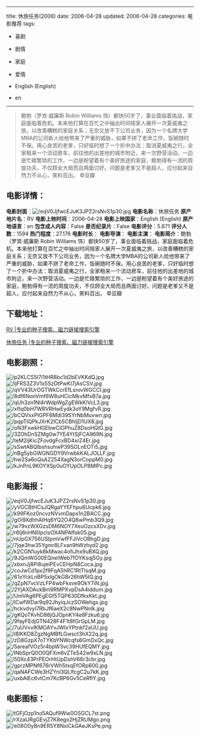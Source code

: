 
---
title: 休旅任务(2006)
date: 2006-04-28
updated: 2006-04-28
categories: 电影推荐
tags:
- 喜剧
- 剧情
- 家庭
- 爱情

- English (English)
- en
---


> 鲍勃（罗宾·威廉斯 Robin Williams 饰）都快50岁了，事业面临着挑战，家庭面临着危机。本来他打算在百忙之中抽出时间陪家人展开一次夏威夷之旅，以改善糟糕的家庭关系；无奈又放不下公司业务，因为一个名牌大学MBA的公司新人给他带来了严重的威胁，如果不拼了老命工作，饭碗随时不保。用心良苦的老爹，只好临时想了一个折中办法：取消夏威夷之行，全家租来一个流动房车，前往他的出差地的城市附近，来一次野营活动。一边是忙碌繁琐的工作，一边是盼望着有个美好旅途的家庭，鲍勃得有一流的周旋功夫，不仅顾全大局而且两面讨好。问题是老爹又不是超人，应付起来自然力不从心，笑料百出。 ©豆瓣

## **电影详情**：

**电影封面**：<img src="https://image.tmdb.org/t/p/w200/eqV0JjfwcEJuK3JPZ2rsNvS1p30.jpg" alt="/eqV0JjfwcEJuK3JPZ2rsNvS1p30.jpg" title="/eqV0JjfwcEJuK3JPZ2rsNvS1p30.jpg">
**电影名称**：休旅任务
**原产地片名**：RV
**电影上映时间**：2006-04-28
**电影上映国家**：English (English)
**原产地语言**：en
**包含成人内容**：False
**是否纪录片**：False
**电影评分**：5.871
**评分人数**：1594
**热门程度**：27.176
**电影时长**：
**电影导演**：
**电影主演**：
**电影简介**：鲍勃（罗宾·威廉斯 Robin Williams 饰）都快50岁了，事业面临着挑战，家庭面临着危机。本来他打算在百忙之中抽出时间陪家人展开一次夏威夷之旅，以改善糟糕的家庭关系；无奈又放不下公司业务，因为一个名牌大学MBA的公司新人给他带来了严重的威胁，如果不拼了老命工作，饭碗随时不保。用心良苦的老爹，只好临时想了一个折中办法：取消夏威夷之行，全家租来一个流动房车，前往他的出差地的城市附近，来一次野营活动。一边是忙碌繁琐的工作，一边是盼望着有个美好旅途的家庭，鲍勃得有一流的周旋功夫，不仅顾全大局而且两面讨好。问题是老爹又不是超人，应付起来自然力不从心，笑料百出。 ©豆瓣

## **下载地址**：
[RV |专业的种子搜索、磁力链接搜索引擎](https://movie.amd794.com:2083/?search=RV&ordering=&mode=match_phrase&page_size=10&page=1)

[休旅任务 |专业的种子搜索、磁力链接搜索引擎](https://movie.amd794.com:2083/?search=%E4%BC%91%E6%97%85%E4%BB%BB%E5%8A%A1&ordering=&mode=match_phrase&page_size=10&page=1)
 

## **电影剧照**：
<img src="https://image.tmdb.org/t/p/original/p2KLCS5l7i1tHR8bc1d2bEVKKdQ.jpg" alt="/p2KLCS5l7i1tHR8bc1d2bEVKKdQ.jpg" title="/p2KLCS5l7i1tHR8bc1d2bEVKKdQ.jpg"><img src="https://image.tmdb.org/t/p/original/ljFRS3Z3V1x5SzDtPwKI7jAsCSV.jpg" alt="/ljFRS3Z3V1x5SzDtPwKI7jAsCSV.jpg" title="/ljFRS3Z3V1x5SzDtPwKI7jAsCSV.jpg"><img src="https://image.tmdb.org/t/p/original/qVV43UrOGTWkCcrEfLsrovWGCCl.jpg" alt="/qVV43UrOGTWkCcrEfLsrovWGCCl.jpg" title="/qVV43UrOGTWkCcrEfLsrovWGCCl.jpg"><img src="https://image.tmdb.org/t/p/original/8df6NonVmf6W8uHCicMkvMfxB7a.jpg" alt="/8df6NonVmf6W8uHCicMkvMfxB7a.jpg" title="/8df6NonVmf6W8uHCicMkvMfxB7a.jpg"><img src="https://image.tmdb.org/t/p/original/qUh3zn1Nl4rWdpWgZgEWkKlVcL3.jpg" alt="/qUh3zn1Nl4rWdpWgZgEWkKlVcL3.jpg" title="/qUh3zn1Nl4rWdpWgZgEWkKlVcL3.jpg"><img src="https://image.tmdb.org/t/p/original/xfIq0bH7WRVRHwEydk3oY9MgfvR.jpg" alt="/xfIq0bH7WRVRHwEydk3oY9MgfvR.jpg" title="/xfIq0bH7WRVRHwEydk3oY9MgfvR.jpg"><img src="https://image.tmdb.org/t/p/original/bCQVxxPIGPF6MdI39SYrNbMuvwn.jpg" alt="/bCQVxxPIGPF6MdI39SYrNbMuvwn.jpg" title="/bCQVxxPIGPF6MdI39SYrNbMuvwn.jpg"><img src="https://image.tmdb.org/t/p/original/pqpTIQPkJXrK2ICb5CBhIjD1UX8.jpg" alt="/pqpTIQPkJXrK2ICb5CBhIjD1UX8.jpg" title="/pqpTIQPkJXrK2ICb5CBhIjD1UX8.jpg"><img src="https://image.tmdb.org/t/p/original/oN3FxwkHGEbwCiOPhuZ8DsoHQlG.jpg" alt="/oN3FxwkHGEbwCiOPhuZ8DsoHQlG.jpg" title="/oN3FxwkHGEbwCiOPhuZ8DsoHQlG.jpg"><img src="https://image.tmdb.org/t/p/original/3ZOhDnSZMg0w7YE4YtSjFCA969N.jpg" alt="/3ZOhDnSZMg0w7YE4YtSjFCA969N.jpg" title="/3ZOhDnSZMg0w7YE4YtSjFCA969N.jpg"><img src="https://image.tmdb.org/t/p/original/teM2ijKicZFovdgFcxBD4xrZ4Er.jpg" alt="/teM2ijKicZFovdgFcxBD4xrZ4Er.jpg" title="/teM2ijKicZFovdgFcxBD4xrZ4Er.jpg"><img src="https://image.tmdb.org/t/p/original/sSwtABQlbshsuhwP39SOLnEOTi5.jpg" alt="/sSwtABQlbshsuhwP39SOLnEOTi5.jpg" title="/sSwtABQlbshsuhwP39SOLnEOTi5.jpg"><img src="https://image.tmdb.org/t/p/original/nBg5ybGWGNGDY9VrwbkKALJOLLF.jpg" alt="/nBg5ybGWGNGDY9VrwbkKALJOLLF.jpg" title="/nBg5ybGWGNGDY9VrwbkKALJOLLF.jpg"><img src="https://image.tmdb.org/t/p/original/hw2Sa6oQsAZ254XagN3orCoppM0.jpg" alt="/hw2Sa6oQsAZ254XagN3orCoppM0.jpg" title="/hw2Sa6oQsAZ254XagN3orCoppM0.jpg"><img src="https://image.tmdb.org/t/p/original/kJnPnL9KOYXSp0uOYUpOLP8MlPc.jpg" alt="/kJnPnL9KOYXSp0uOYUpOLP8MlPc.jpg" title="/kJnPnL9KOYXSp0uOYUpOLP8MlPc.jpg">

## **电影海报**：
<img src="https://image.tmdb.org/t/p/original/eqV0JjfwcEJuK3JPZ2rsNvS1p30.jpg" alt="/eqV0JjfwcEJuK3JPZ2rsNvS1p30.jpg" title="/eqV0JjfwcEJuK3JPZ2rsNvS1p30.jpg"><img src="https://image.tmdb.org/t/p/original/yVGCBtHCsJQRgaYYEFhpu6Ucpk6.jpg" alt="/yVGCBtHCsJQRgaYYEFhpu6Ucpk6.jpg" title="/yVGCBtHCsJQRgaYYEFhpu6Ucpk6.jpg"><img src="https://image.tmdb.org/t/p/original/k99FKoz0ncvzNVvmDaps1n2BACC.jpg" alt="/k99FKoz0ncvzNVvmDaps1n2BACC.jpg" title="/k99FKoz0ncvzNVvmDaps1n2BACC.jpg"><img src="https://image.tmdb.org/t/p/original/gOi9XdhhAIHq6YQ2O4Q6wPmb3Q9.jpg" alt="/gOi9XdhhAIHq6YQ2O4Q6wPmb3Q9.jpg" title="/gOi9XdhhAIHq6YQ2O4Q6wPmb3Q9.jpg"><img src="https://image.tmdb.org/t/p/original/w79vzWXGzsDM6NOY7XeuOzcsXDv.jpg" alt="/w79vzWXGzsDM6NOY7XeuOzcsXDv.jpg" title="/w79vzWXGzsDM6NOY7XeuOzcsXDv.jpg"><img src="https://image.tmdb.org/t/p/original/r6Ij6nHNIlIpcIsOX4NPAlfok05.jpg" alt="/r6Ij6nHNIlIpcIsOX4NPAlfok05.jpg" title="/r6Ij6nHNIlIpcIsOX4NPAlfok05.jpg"><img src="https://image.tmdb.org/t/p/original/nUpGX756USIpmVwfFFJiVcOBhgD.jpg" alt="/nUpGX756USIpmVwfFFJiVcOBhgD.jpg" title="/nUpGX756USIpmVwfFFJiVcOBhgD.jpg"><img src="https://image.tmdb.org/t/p/original/7jqe3hw35Ygmr8LFxan9hWzhyd2.jpg" alt="/7jqe3hw35Ygmr8LFxan9hWzhyd2.jpg" title="/7jqe3hw35Ygmr8LFxan9hWzhyd2.jpg"><img src="https://image.tmdb.org/t/p/original/k2CGN1uyk8kMwac4ofiJhx9uBXQ.jpg" alt="/k2CGN1uyk8kMwac4ofiJhx9uBXQ.jpg" title="/k2CGN1uyk8kMwac4ofiJhx9uBXQ.jpg"><img src="https://image.tmdb.org/t/p/original/9JQmWG00EQneIWeb7fOYKsqj5Gy.jpg" alt="/9JQmWG00EQneIWeb7fOYKsqj5Gy.jpg" title="/9JQmWG00EQneIWeb7fOYKsqj5Gy.jpg"><img src="https://image.tmdb.org/t/p/original/xbxnJj8Pi8ujeiPEvCEHpN8Coca.jpg" alt="/xbxnJj8Pi8ujeiPEvCEHpN8Coca.jpg" title="/xbxnJj8Pi8ujeiPEvCEHpN8Coca.jpg"><img src="https://image.tmdb.org/t/p/original/coJwCd1px2f9FqA5hRC1RtTIsqM.jpg" alt="/coJwCd1px2f9FqA5hRC1RtTIsqM.jpg" title="/coJwCd1px2f9FqA5hRC1RtTIsqM.jpg"><img src="https://image.tmdb.org/t/p/original/61xYckLnBP5xlgOkGBr26hW5IQ.jpg" alt="/61xYckLnBP5xlgOkGBr26hW5IQ.jpg" title="/61xYckLnBP5xlgOkGBr26hW5IQ.jpg"><img src="https://image.tmdb.org/t/p/original/qZpN7vcVzLFP4wbFksve9OkY7iN.jpg" alt="/qZpN7vcVzLFP4wbFksve9OkY7iN.jpg" title="/qZpN7vcVzLFP4wbFksve9OkY7iN.jpg"><img src="https://image.tmdb.org/t/p/original/2YjAXDAckBm9RMPXvpDsA4iddum.jpg" alt="/2YjAXDAckBm9RMPXvpDsA4iddum.jpg" title="/2YjAXDAckBm9RMPXvpDsA4iddum.jpg"><img src="https://image.tmdb.org/t/p/original/UmVAg6PEgEGf5TQP630DfkxKkt.jpg" alt="/UmVAg6PEgEGf5TQP630DfkxKkt.jpg" title="/UmVAg6PEgEGf5TQP630DfkxKkt.jpg"><img src="https://image.tmdb.org/t/p/original/lCwfWDar9q92JhyiqJczSOWehgx.jpg" alt="/lCwfWDar9q92JhyiqJczSOWehgx.jpg" title="/lCwfWDar9q92JhyiqJczSOWehgx.jpg"><img src="https://image.tmdb.org/t/p/original/hckvdvyl7RbJf6aeX2c9NwPNnlk.jpg" alt="/hckvdvyl7RbJf6aeX2c9NwPNnlk.jpg" title="/hckvdvyl7RbJf6aeX2c9NwPNnlk.jpg"><img src="https://image.tmdb.org/t/p/original/gKQoTKvhD86jQJOpnKY4e8Fzku6.jpg" alt="/gKQoTKvhD86jQJOpnKY4e8Fzku6.jpg" title="/gKQoTKvhD86jQJOpnKY4e8Fzku6.jpg"><img src="https://image.tmdb.org/t/p/original/9fayFEdjGTN428F4F1t8fGrGpLM.jpg" alt="/9fayFEdjGTN428F4F1t8fGrGpLM.jpg" title="/9fayFEdjGTN428F4F1t8fGrGpLM.jpg"><img src="https://image.tmdb.org/t/p/original/7uUVxvlKMOAYvJWIxYPtnkf2aUU.jpg" alt="/7uUVxvlKMOAYvJWIxYPtnkf2aUU.jpg" title="/7uUVxvlKMOAYvJWIxYPtnkf2aUU.jpg"><img src="https://image.tmdb.org/t/p/original/l8IKKD8ZgzNgMBfLGwsct3hX22q.jpg" alt="/l8IKKD8ZgzNgMBfLGwsct3hX22q.jpg" title="/l8IKKD8ZgzNgMBfLGwsct3hX22q.jpg"><img src="https://image.tmdb.org/t/p/original/zD8GzpX7oTYKbYNWcqfs6GmDxQc.jpg" alt="/zD8GzpX7oTYKbYNWcqfs6GmDxQc.jpg" title="/zD8GzpX7oTYKbYNWcqfs6GmDxQc.jpg"><img src="https://image.tmdb.org/t/p/original/5areafVOz5r4bpW3vc39HUfEQMY.jpg" alt="/5areafVOz5r4bpW3vc39HUfEQMY.jpg" title="/5areafVOz5r4bpW3vc39HUfEQMY.jpg"><img src="https://image.tmdb.org/t/p/original/lNbSprQ0O0QFXm6vZTeS42w9xLN.jpg" alt="/lNbSprQ0O0QFXm6vZTeS42w9xLN.jpg" title="/lNbSprQ0O0QFXm6vZTeS42w9xLN.jpg"><img src="https://image.tmdb.org/t/p/original/50Xc43PrPEOrHtUpDshV66r3cbr.jpg" alt="/50Xc43PrPEOrHtUpDshV66r3cbr.jpg" title="/50Xc43PrPEOrHtUpDshV66r3cbr.jpg"><img src="https://image.tmdb.org/t/p/original/gprzMPNf676rVWh5txqEfORp600.jpg" alt="/gprzMPNf676rVWh5txqEfORp600.jpg" title="/gprzMPNf676rVWh5txqEfORp600.jpg"><img src="https://image.tmdb.org/t/p/original/qaNAFCWe3HZYnl3QLlfcgC2u7kK.jpg" alt="/qaNAFCWe3HZYnl3QLlfcgC2u7kK.jpg" title="/qaNAFCWe3HZYnl3QLlfcgC2u7kK.jpg"><img src="https://image.tmdb.org/t/p/original/uxbAlEc6vtCm7KcBP6Gv5CeRflY.jpg" alt="/uxbAlEc6vtCm7KcBP6Gv5CeRflY.jpg" title="/uxbAlEc6vtCm7KcBP6Gv5CeRflY.jpg">

## **电影图标**：
<img src="https://image.tmdb.org/t/p/original/tGFjOzp1no5AQuf9Ww0OSGCL7st.png" alt="/tGFjOzp1no5AQuf9Ww0OSGCL7st.png" title="/tGFjOzp1no5AQuf9Ww0OSGCL7st.png"><img src="https://image.tmdb.org/t/p/original/rXzaURgGEvjZ7K8ego2HjZRUMgo.png" alt="/rXzaURgGEvjZ7K8ego2HjZRUMgo.png" title="/rXzaURgGEvjZ7K8ego2HjZRUMgo.png"><img src="https://image.tmdb.org/t/p/original/e08O0yBn9ER5Y8NxiCkGAeJKsPe.png" alt="/e08O0yBn9ER5Y8NxiCkGAeJKsPe.png" title="/e08O0yBn9ER5Y8NxiCkGAeJKsPe.png">
